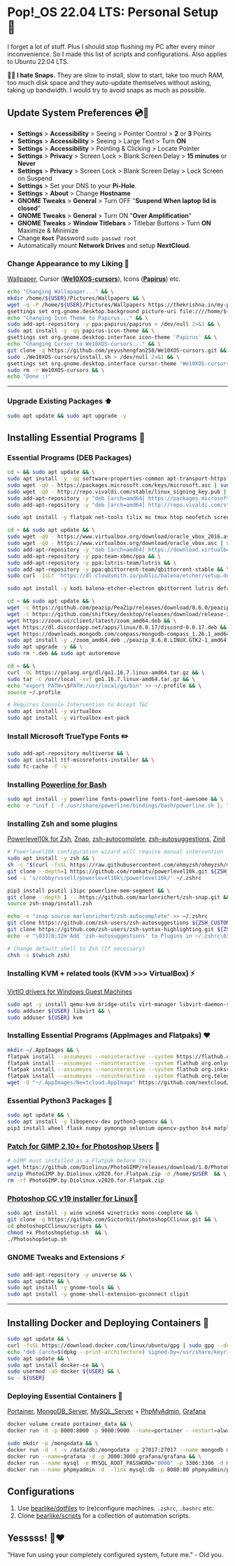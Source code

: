 # Pop!_OS 22.04 LTS: Personal Setup 🤙

I forget a lot of stuff. Plus I should stop flushing my PC after every minor inconvenience. So I made this list of scripts and configurations. Also applies to Ubuntu 22.04 LTS.

**🚫👿 I hate Snaps.** They are slow to install, slow to start, take too much RAM, too much disk space and they auto-update themselves without asking, taking up bandwidth. I would try to avoid snaps as much as possible.  

## Update System Preferences 💿🔧

- **Settings** > **Accessibility** > Seeing > Pointer Control > **2** or **3** Points
- **Settings** > **Accessibility** > Seeing > Large Text > Turn **ON**
- **Settings** > **Accessibility** > Pointing & Clicking > Locate Pointer
- **Settings** > **Privacy** > Screen Lock > Blank Screen Delay > **15 minutes** or **Never**
- **Settings** > **Privacy** > Screen Lock > Blank Screen Delay > Lock Screen on Suspend
- **Settings** > Set your DNS to your **Pi-Hole**.
- **Settings** > **About** > Change **Hostname**
- **GNOME Tweaks** > **General** > Turn OFF "**Suspend When laptop lid is closed**"
- **GNOME Tweaks** > **General** > Turn ON "**Over Amplification**"
- **GNOME Tweaks** > **Window Titlebars** > Titlebar Buttons > Turn **ON** Maximize & Minimize 
- Change **`Root`** Password `sudo passwd root`
- Automatically mount **Network Drives** and setup **NextCloud**.

### Change Appearance to my Liking :sunflower: 
[Wallpaper](https://thekrishna.in/my-popos-setup/configs/wallpaper/Abstract-Wallpaper.jpg), Cursor ([**We10XOS-cursors**](https://github.com/yeyushengfan258/We10XOS-cursors)), Icons ([**Papirus**](https://github.com/PapirusDevelopmentTeam/papirus-icon-theme)) etc.
```bash
echo "Changing Wallapaper..." && \
mkdir /home/${USER}/Pictures/Wallpapers && \
wget -q -P /home/${USER}/Pictures/Wallpapers https://thekrishna.in/my-popos-setup/configs/wallpaper/Abstract-Wallpaper.jpg && \
gsettings set org.gnome.desktop.background picture-uri file:////home/${USER}/Pictures/Wallpapers/Abstract-Wallpaper.jpg && \
echo "Changing Icon Theme to Papirus..." && \
sudo add-apt-repository -y ppa:papirus/papirus > /dev/null 2>&1 && \
sudo apt install -y -qq papirus-icon-theme && \
gsettings set org.gnome.desktop.interface icon-theme 'Papirus' && \
echo "Changing Cursor to We10XOS-cursors..." && \
git clone -q https://github.com/yeyushengfan258/We10XOS-cursors.git && \
sudo ./We10XOS-cursors/install.sh > /dev/null 2>&1 && \
gsettings set org.gnome.desktop.interface cursor-theme 'We10XOS-cursors'
sudo rm -r We10XOS-cursors && \
echo "Done :)"
```
---

### Upgrade Existing Packages ⬆️
```bash
sudo apt update && sudo apt upgrade -y
```

## Installing Essential Programs 💯

### Essential Programs (DEB Packages)
```bash
cd ~ && sudo apt update && \
sudo apt install -y -qq software-properties-common apt-transport-https ca-certificates wget curl gnupg git && \
sudo wget -qO - https://packages.microsoft.com/keys/microsoft.asc | sudo apt-key add - && \
sudo wget -qO - http://repo.vivaldi.com/stable/linux_signing_key.pub | sudo apt-key add - && \
sudo add-apt-repository -y "deb [arch=amd64] https://packages.microsoft.com/repos/vscode stable main" && \
sudo add-apt-repository -y "deb [arch=amd64] http://repo.vivaldi.com/stable/deb/ stable main"
```
```bash
sudo apt install -y flatpak net-tools tilix mc tmux htop neofetch screen remmina grub-customizer vlc code vivaldi-stable python-is-python3 python3-pip 
```
```bash
cd ~ && sudo apt update && \
sudo wget -qO - https://www.virtualbox.org/download/oracle_vbox_2016.asc | sudo apt-key add - && \
sudo wget -qO - https://www.virtualbox.org/download/oracle_vbox.asc | sudo apt-key add - && \
sudo add-apt-repository -y "deb [arch=amd64] https://download.virtualbox.org/virtualbox/debian jammy contrib" && \
sudo add-apt-repository -y ppa:team-xbmc/ppa && \
sudo add-apt-repository -y ppa:lutris-team/lutris && \
sudo add-apt-repository -y ppa:qbittorrent-team/qbittorrent-stable && \
sudo curl -1sLf 'https://dl.cloudsmith.io/public/balena/etcher/setup.deb.sh' | sudo -E bash
```
```bash
sudo apt install -y kodi balena-etcher-electron qbittorrent lutris default-jre
```
```bash
cd ~ && sudo apt update && \
wget -c https://github.com/peazip/PeaZip/releases/download/8.6.0/peazip_8.6.0.LINUX.GTK2-1_amd64.deb && \
wget -c https://github.com/shiftkey/desktop/releases/download/release-3.0.0-linux2/GitHubDesktop-linux-3.0.0-linux2.deb && \
wget https://zoom.us/client/latest/zoom_amd64.deb && \
wget https://dl.discordapp.net/apps/linux/0.0.17/discord-0.0.17.deb && \
wget https://downloads.mongodb.com/compass/mongodb-compass_1.26.1_amd64.deb && \
sudo apt install -y ./zoom_amd64.deb ./peazip_8.6.0.LINUX.GTK2-1_amd64.deb ./discord-0.0.17.deb ./mongodb-compass_1.26.1_amd64.deb ./GitHubDesktop-linux-3.0.0-linux2.deb && \
sudo apt upgrade -y && \
sudo rm *.deb && sudo apt autoremove
```
```bash
cd ~ && \ 
curl -OL https://golang.org/dl/go1.16.7.linux-amd64.tar.gz && \ 
sudo tar -C /usr/local -xvf go1.16.7.linux-amd64.tar.gz && \ 
echo "export PATH=\$PATH:/usr/local/go/bin" >> ~/.profile && \ 
source ~/.profile
```
```bash
# Requires Console Intervention to Accept T&C
sudo apt install -y virtualbox
sudo apt install -y virtualbox-ext-pack
```

### Install Microsoft TrueType Fonts :pencil2:
```bash
sudo add-apt-repository multiverse && \
sudo apt install ttf-mscorefonts-installer && \
sudo fc-cache -f -v
```

### Installing [Powerline for Bash](https://github.com/powerline/powerline) 
```bash
sudo apt install -y powerline fonts-powerline fonts-font-awesome && \
echo -e "\nif [ -f /usr/share/powerline/bindings/bash/powerline.sh ]; then \n   powerline-daemon -q\n   POWERLINE_BASH_CONTINUATION=1\n   POWERLINE_BASH_SELECT=1\n   source /usr/share/powerline/bindings/bash/powerline.sh\n fi\n" >> $HOME/.bashrc
```

### Installing Zsh and some plugins
[Powerlevel10k for Zsh](https://github.com/romkatv/powerlevel10k), [Znap](https://github.com/marlonrichert/zsh-snap), [zsh-autocomplete](https://github.com/marlonrichert/zsh-autocomplete), [zsh-autosuggestions](https://github.com/zsh-users/zsh-autosuggestions), [Zinit](https://github.com/zdharma/zinit)
```bash
# Powerlevel10k configuration wizard will require manual intervention
sudo apt install -y zsh && \
sh -c "$(curl -fsSL https://raw.githubusercontent.com/ohmyzsh/ohmyzsh/master/tools/install.sh)" && \
git clone --depth=1 https://github.com/romkatv/powerlevel10k.git ${ZSH_CUSTOM:-$HOME/.oh-my-zsh/custom}/themes/powerlevel10k && \
sed -i 's/robbyrussell/powerlevel10k\/powerlevel10k/' ~/.zshrc
```
```bash
pip3 install psutil i3ipc powerline-mem-segment && \
git clone --depth 1 -- https://github.com/marlonrichert/zsh-snap.git && \
source zsh-snap/install.zsh 
```
```bash
echo -e "znap source marlonrichert/zsh-autocomplete" >> ~/.zshrc
git clone https://github.com/zsh-users/zsh-autosuggestions ${ZSH_CUSTOM:-~/.oh-my-zsh/custom}/plugins/zsh-autosuggestions
git clone https://github.com/zsh-users/zsh-syntax-highlighting.git ${ZSH_CUSTOM:-~/.oh-my-zsh/custom}/plugins/zsh-syntax-highlighting
echo -e "\033[0;32m'Add 'zsh-autosuggestions' to Plugins in ~/.zshrc\033[0m"
```
```bash
# Change default shell to Zsh (If necessary)
chsh -s $(which zsh)
```

### Installing KVM + related tools (KVM >>> VirtualBox) ⚡️
[VirtIO drivers for Windows Guest Machines](https://github.com/virtio-win/virtio-win-pkg-scripts/blob/master/README.md)
```bash
sudo apt -y install qemu-kvm bridge-utils virt-manager libvirt-daemon-system libvirt-clients qemu virt-viewer spice-vdagent && \
sudo adduser ${USER} libvirt && \
sudo adduser ${USER} kvm
```


### Installing Essential Programs (AppImages and Flatpaks) ❤️
```bash
mkdir ~/.AppImages && \
flatpak install --assumeyes --noninteractive --system https://flathub.org/repo/appstream/org.gimp.GIMP.flatpakref && \
flatpak install --assumeyes --noninteractive --system flathub org.onlyoffice.desktopeditors && \
flatpak install --assumeyes --noninteractive --system flathub org.inkscape.Inkscape && \
flatpak install --assumeyes --noninteractive --system flathub org.telegram.desktop && \
wget -O "~/.AppImages/Nextcloud.AppImage" https://github.com/nextcloud/desktop/releases/download/v3.1.2/Nextcloud-3.1.2-x86_64.AppImage
```

### Essential Python3 Packages 🐍
```bash
sudo apt update && \
sudo apt install -y libopencv-dev python3-opencv && \
pip3 install wheel flask numpy pymongo selenium opencv-python bs4 matplotlib scikit-learn Pillow pandas requests nltk bokeh pytest
```

### [Patch for GIMP 2.10+ for Photoshop Users](https://github.com/Diolinux/PhotoGIMP) :art:
```bash
# GIMP must installed as a Flatpak before this
wget https://github.com/Diolinux/PhotoGIMP/releases/download/1.0/PhotoGIMP.by.Diolinux.v2020.for.Flatpak.zip && \
unzip PhotoGIMP.by.Diolinux.v2020.for.Flatpak.zip -d /home/$USER  && \ 
rm -rf PhotoGIMP.by.Diolinux.v2020.for.Flatpak.zip
```

### [Photoshop CC v19 installer for Linux](https://github.com/Gictorbit/photoshopCClinux):wine_glass:
```bash
sudo apt install -y wine wine64 winetricks mono-complete && \
git clone -q https://github.com/Gictorbit/photoshopCClinux.git && \
cd photoshopCClinux/scripts && \
chmod +x PhotoshopSetup.sh  && \
./PhotoshopSetup.sh 
```

### GNOME Tweaks and Extensions ⚡️
```bash
sudo add-apt-repository -y universe && \
sudo apt update && \
sudo apt install -y gnome-tools && \
sudo apt install -y gnome-shell-extension-gsconnect clipit
```

----

## Installing Docker and Deploying Containers 🐳
```bash
sudo apt update && \
curl -fsSL https://download.docker.com/linux/ubuntu/gpg | sudo gpg --dearmor -o /usr/share/keyrings/docker-archive-keyring.gpg && \
echo "deb [arch=$(dpkg --print-architecture) signed-by=/usr/share/keyrings/docker-archive-keyring.gpg] https://download.docker.com/linux/ubuntu $(lsb_release -cs) stable" | sudo tee /etc/apt/sources.list.d/docker.list > /dev/null && \
sudo apt update && \
sudo apt install docker-ce && \
sudo usermod -aG docker ${USER} && \
su - ${USER}
```

### Deploying Essential Containers :ship:
[Portainer](https://hub.docker.com/r/portainer/portainer-ce), [MongoDB_Server](https://hub.docker.com/_/mongo), [MySQL_Server](https://hub.docker.com/_/mysql) + [PhpMyAdmin](https://hub.docker.com/_/phpmyadmin), [Grafana](https://hub.docker.com/r/grafana/grafana) 

```bash
docker volume create portainer_data && \
docker run -d -p 8000:8000 -p 9000:9000 --name=portainer --restart=always -v /var/run/docker.sock:/var/run/docker.sock -v portainer_data:/data portainer/portainer-ce --logo "https://thekrishna.in/assets/img/KK.png"
```
```bash
sudo mkdir -p /mongodata && \
docker run -d -t -v /data/db:/mongodata -p 27017:27017 --name mongodb mongo && \
docker run --name=grafana -d -p 3000:3000 grafana/grafana && \
docker run --name mysql -e MYSQL_ROOT_PASSWORD="0000" -p 3306:3306 -d mysql && \
docker run --name phpmyadmin -d --link mysql:db -p 8080:80 phpmyadmin/phpmyadmin
```

## Configurations
1. Use [bearlike/dotfiles](https://github.com/bearlike/dotfiles) to (re)configure machines. `.zshrc`, `.bashrc` etc.
2. Clone [bearlike/scripts](https://github.com/bearlike/scripts) for a collection of automation scripts. 

## Yesssss! 👊❤️
"Have fun using your completely configured system, future me." - Old you.
